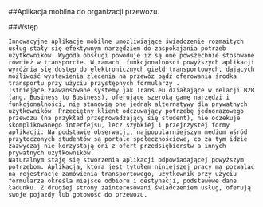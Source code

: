 ﻿##Aplikacja mobilna do organizacji przewozu.


##Wstęp

	Innowacyjne aplikacje mobilne umożliwiające świadczenie rozmaitych usług stały się efektywnym narzędziem do zaspokajania potrzeb użytkowników. Wygoda obsługi powoduje iż są one powszechnie stosowane również w transporcie. W ramach  funkcjonalności powyższych aplikacji wyróżnia się dostęp do elektronicznych giełd transportowych, dających możliwość wystawienia zlecenia na przewóz bądź oferowania środka transportu przy użyciu przystępnych formularzy . 
	Istniejące zaawansowane systemy jak Trans.eu działające w relacji B2B (ang. Business to Business), oferujące szeroką gamę narzędzi i funkcjonalności, nie stanowią one jednak alternatywy dla prywatnych użytkowników. Przeciętny klient odczuwający potrzebę jednorazowego przewozu (na przykład przeprowadzający się student), nie oczekuje skomplikowanego interfejsu, lecz szybkiej i przejrzystej formy aplikacji. Na podstawie obserwacji, najpopularniejszym medium wśród przytoczonych studentów są portale społecznościowe, co za tym idzie zazwyczaj nie korzystają oni z ofert przedsiębiorstw a innych prywatnych użytkowników.
	Naturalnym staję się stworzenia aplikacji odpowiadającej powyższym potrzebom. Aplikacja, która jest tytułem niniejszej pracy ma pozwalać na rejestrację zamówienia transportowego, użytkownik przy użyciu formularza określa miejsce odbioru i destynacji, podstawowe dane ładunku. Z drugiej strony zainteresowani świadczeniem usług, oferują swoje pojazdy lub gotowość do przewozu. 

